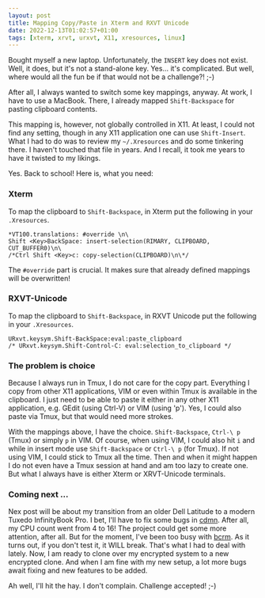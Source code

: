 ```yaml
---
layout: post
title: Mapping Copy/Paste in Xterm and RXVT Unicode
date: 2022-12-13T01:02:57+01:00
tags: [xterm, xrvt, urxvt, X11, xresources, linux]
---
```


Bought myself a new laptop. Unfortunately, the `INSERT` key does not exist. Well, it does, but it's not a stand-alone key. Yes... it's complicated. But well, where would all the fun be if that would not be a challenge?! ;-)

After all, I always wanted to switch some key mappings, anyway. At work, I have to use a MacBook. There, I already mapped `Shift-Backspace` for pasting clipboard contents.

This mapping is, however, not globally controlled in X11. At least, I could not find any setting, though in any X11 application one can use `Shift-Insert`. What I had to do was to review my `~/.Xresources` and do some tinkering there. I haven't touched that file in years. And I recall, it took me years to have it twisted to my likings.

Yes. Back to school! Here is, what you need:

### Xterm
To map the clipboard to `Shift-Backspace`, in Xterm put the following in your `.Xresources`.

    *VT100.translations: #override \n\
    Shift <Key>BackSpace: insert-selection(RIMARY, CLIPBOARD, CUT_BUFFER0)\n\
    /*Ctrl Shift <Key>c: copy-selection(CLIPBOARD)\n\*/

The `#override` part is crucial. It makes sure that already defined mappings will be overwritten!

### RXVT-Unicode
To map the clipboard to `Shift-Backspace`, in RXVT Unicode put the following in your `.Xresources`.

    URxvt.keysym.Shift-BackSpace:eval:paste_clipboard
    /* URxvt.keysym.Shift-Control-C: eval:selection_to_clipboard */

### The problem is choice
Because I always run in Tmux, I do not care for the copy part. Everything I copy from other X11 applications, VIM or even within Tmux is available in the clipboard. I just need to be able to paste it either in any other X11 application, e.g. GEdit (using Ctrl-V) or VIM (using 'p'). Yes, I could also paste via Tmux, but that would need more strokes.

With the mappings above, I have the choice. `Shift-Backspace`, `Ctrl-\ p` (Tmux) or simply `p` in VIM. Of course, when using VIM, I could also hit `i` and while in insert mode use `Shift-Backspace` or `Ctrl-\ p` (for Tmux). If not using VIM, I could stick to Tmux all the time. Then and when it might happen I do not even have a Tmux session at hand and am too lazy to create one. But what I always have is either Xterm or XRVT-Unicode terminals.

### Coming next ...
Nex post will be about my transition from an older Dell Latitude to a modern Tuxedo InfinityBook Pro. I bet, I'll have to fix some bugs in [cdmn](https://github.com/Jeansen/cdmn). After all, my CPU count went from 4 to 16! The project could get some more attention, after all. But for the moment, I've been too busy with [bcrm](https://github.com/Jeansen/bcrm). As it turns out, if you don't test it, it WILL break. That's what I had to deal with lately. Now, I am ready to clone over my encrypted system to a new encrypted clone. And when I am fine with my new setup, a lot more bugs await fixing and new features to be added.

Ah well, I'll hit the hay. I don't complain. Challenge accepted! ;-)

